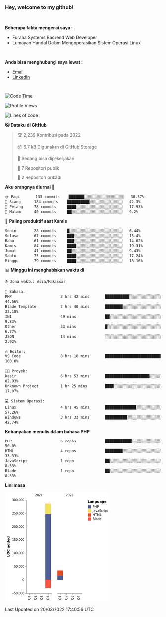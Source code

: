 <h3>Hey, welcome to my github!</h3>

<br>

<p><strong>Beberapa fakta mengenai saya :</strong></p>

<ul>
  <li>Furaha Systems Backend Web Developer</li>
  <li>Lumayan Handal Dalam Mengoperasikan Sistem Operasi Linux</li>
</ul>

<br>

<p><strong>Anda bisa menghubungi saya lewat :</strong></p>

<ul>
  <li><a href="mailto:renaldiapriyanto419@gmail.com">Email</a></li>
  <li><a href="https://www.linkedin.com/in/renaldi-kadang-314314206/">LinkedIn</a></li>
</ul>

<br>

<!--START_SECTION:waka-->
![Code Time](http://img.shields.io/badge/Code%20Time-44%20hrs%2025%20mins-blue)

![Profile Views](http://img.shields.io/badge/Profil%20dilihat-8-blue)

![Lines of code](https://img.shields.io/badge/Sejak%20Hello%20World%20aku%20telah%20menulis-290%20Thousand%20baris%20kode-blue)

**🐱 Dataku di GitHub** 

> 🏆 2,239 Kontribusi pada 2022
 > 
> 📦 6.7 kB Digunakan di GitHub Storage 
 > 
> 💼 Sedang bisa dipekerjakan
 > 
> 📜 7 Repositori publik 
 > 
> 🔑 2 Repositori pribadi  
 > 
**Aku orangnya diurnal 🐤** 

```text
🌞 Pagi       133 commits    ███████░░░░░░░░░░░░░░░░░░   30.57% 
🌆 Siang      184 commits    ██████████░░░░░░░░░░░░░░░   42.3% 
🌃 Petang     78 commits     ████░░░░░░░░░░░░░░░░░░░░░   17.93% 
🌙 Malam      40 commits     ██░░░░░░░░░░░░░░░░░░░░░░░   9.2%

```
📅 **Paling produktif saat Kamis** 

```text
Senin        28 commits     █░░░░░░░░░░░░░░░░░░░░░░░░   6.44% 
Selasa       67 commits     ███░░░░░░░░░░░░░░░░░░░░░░   15.4% 
Rabu         61 commits     ███░░░░░░░░░░░░░░░░░░░░░░   14.02% 
Kamis        84 commits     ████░░░░░░░░░░░░░░░░░░░░░   19.31% 
Jumat        41 commits     ██░░░░░░░░░░░░░░░░░░░░░░░   9.43% 
Sabtu        75 commits     ████░░░░░░░░░░░░░░░░░░░░░   17.24% 
Minggu       79 commits     ████░░░░░░░░░░░░░░░░░░░░░   18.16%

```


📊 **Minggu ini menghabiskan waktu di** 

```text
⌚︎ Zona waktu: Asia/Makassar

💬 Bahasa: 
PHP                      3 hrs 42 mins       ███████████░░░░░░░░░░░░░░   44.56% 
Blade Template           2 hrs 40 mins       ████████░░░░░░░░░░░░░░░░░   32.18% 
INI                      49 mins             ██░░░░░░░░░░░░░░░░░░░░░░░   9.83% 
Other                    33 mins             █░░░░░░░░░░░░░░░░░░░░░░░░   6.77% 
JSON                     14 mins             ░░░░░░░░░░░░░░░░░░░░░░░░░   2.92%

🔥 Editor: 
VS Code                  8 hrs 18 mins       █████████████████████████   100.0%

🐱‍💻 Proyek: 
kasir                    6 hrs 53 mins       ████████████████████░░░░░   82.93% 
Unknown Project          1 hr 25 mins        ████░░░░░░░░░░░░░░░░░░░░░   17.07%

💻 Sistem Operasi: 
Linux                    4 hrs 45 mins       ██████████████░░░░░░░░░░░   57.26% 
Windows                  3 hrs 33 mins       ██████████░░░░░░░░░░░░░░░   42.74%

```

**Kebanyakan menulis dalam bahasa PHP** 

```text
PHP                      6 repos             ████████████░░░░░░░░░░░░░   50.0% 
HTML                     4 repos             ████████░░░░░░░░░░░░░░░░░   33.33% 
JavaScript               1 repo              ██░░░░░░░░░░░░░░░░░░░░░░░   8.33% 
Blade                    1 repo              ██░░░░░░░░░░░░░░░░░░░░░░░   8.33%

```


**Lini masa**

![Chart not found](https://raw.githubusercontent.com/Sylent-Sys/Sylent-Sys/main/charts/bar_graph.png) 


 Last Updated on 20/03/2022 17:40:56 UTC
<!--END_SECTION:waka-->

